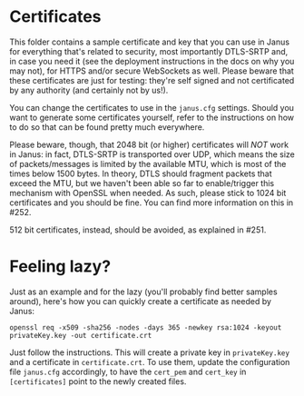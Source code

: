 Certificates
============

This folder contains a sample certificate and key that you can use in Janus for everything that's related to security, most importantly DTLS-SRTP and, in case you need it (see the deployment instructions in the docs on why you may not), for HTTPS and/or secure WebSockets as well. Please beware that these certificates are just for testing: they're self signed and not certificated by any authority (and certainly not by us!).

You can change the certificates to use in the ```janus.cfg``` settings. Should you want to generate some certificates yourself, refer to the instructions on how to do so that can be found pretty much everywhere.

Please beware, though, that 2048 bit (or higher) certificates will _NOT_ work in Janus: in fact, DTLS-SRTP is transported over UDP, which means the size of packets/messages is limited by the available MTU, which is most of the times below 1500 bytes. In theory, DTLS should fragment packets that exceed the MTU, but we haven't been able so far to enable/trigger this mechanism with OpenSSL when needed. As such, please stick to 1024 bit certificates and you should be fine. You can find more information on this in #252.

512 bit certificates, instead, should be avoided, as explained in #251.

# Feeling lazy?
Just as an example and for the lazy (you'll probably find better samples around), here's how you can quickly create a certificate as needed by Janus:

	openssl req -x509 -sha256 -nodes -days 365 -newkey rsa:1024 -keyout privateKey.key -out certificate.crt

Just follow the instructions. This will create a private key in ```privateKey.key``` and a certificate in ```certificate.crt```. To use them, update the configuration file ```janus.cfg``` accordingly, to have the ```cert_pem``` and ```cert_key``` in ```[certificates]``` point to the newly created files.

